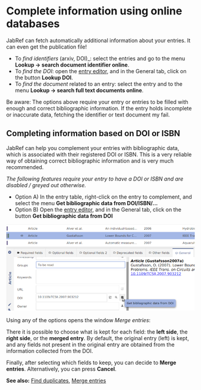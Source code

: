 # Complete information using online databases

JabRef can fetch automatically additional information about your entries. It can even get the publication file!​

* To _find identifiers_ (arxiv, DOI)\_: select the entries and go to the menu **Lookup → search document identifier online**.​
* To _find the DOI_: open the [entry editor](../advanced/entryeditor/), and in the General tab, click on the button **Lookup DOI**.
* To _find the document_ related to an entry: select the entry and to the menu **Lookup → search full text documents online**.​

Be aware: The options above require your entry or entries to be filled with enough and correct bibliographic information. If the entry holds incomplete or inaccurate data, fetching the identifier or text document my fail.

## Completing information based on DOI or ISBN

JabRef can help you complement your entries with bibliographic data, which is associated with their registered DOI or ISBN. This is a very reliable way of obtaining correct bibliographic information and is very much recommended.

_The following features require your entry to have a DOI or ISBN and are disabled / greyed out otherwise._

* Option A) In the entry table, right-click on the entry to complement, and select the menu **Get bibliographic data from DOI/ISBN/...**
* Option B) Open the [entry editor](../advanced/entryeditor/), and in the General tab, click on the button **Get bibliographic data from DOI**

![](<../.gitbook/assets/getdoi-entryeditor-jabref5.2 (5).png>)

Using any of the options opens the window _Merge entries_:

There it is possible to choose what is kept for each field: the **left side**, the **right side**, or the **merged entry**. By default, the original entry (left) is kept, and any fields not present in the original entry are obtained from the information collected from the DOI.

Finally, after selecting which fields to keep, you can decide to **Merge entries**. Alternatively, you can press **Cancel**.

**See also:** [Find duplicates](findduplicates.md), [Merge entries](mergeentries.md)
